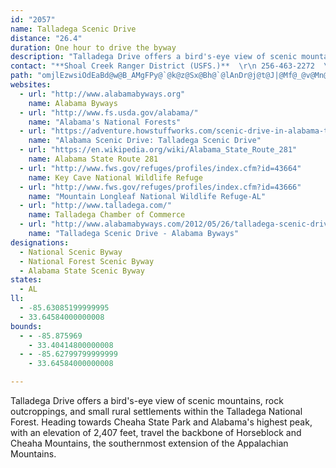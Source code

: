 ```yaml
---
id: "2057"
name: Talladega Scenic Drive
distance: "26.4"
duration: One hour to drive the byway
description: "Talladega Drive offers a bird's-eye view of scenic mountains, rock outcroppings, and small rural settlements within the Talladega National Forest. Heading towards Cheaha State Park and Alabama's highest peak, with an elevation of 2,407 feet, travel the backbone of Horseblock and Cheaha Mountains, the southernmost extension of the Appalachian Mountains."
contact: "**Shoal Creek Ranger District (USFS.)**  \r\n 256-463-2272  \r\n\r\n"
path: "omjlEzwsiOdEaBd@w@B_AMgFPy@`@k@z@Sx@Bh@`@lAnDr@j@t@J|@Mf@_@v@Mn@@h@X\\d@PfADfCE|@Uj@Y`@o@^mDxA_@d@Yt@Er@H|@h@fAr@v@dAnBD|CiDvLSpAHfAPb@r@t@t@X|IJz@Jz@f@b@l@RlAOdAYdA_AjBo@~BIbKTr@d@v@v@f@rCJjCClAPb@Px@t@d@|@fBfFhBrDbBnApOpHvBxCnBxD~@x@bALvFe@bBVZTpEjH`@zBHdCRlAj@`A`Ad@pA?`DsAfE?nCd@`CfA|JxGlAf@nA^hC^t@Vr_@nGxAd@hA~@t@jAhCpJ`BrCbEdE~UhTfAtAh@pATfAh@rKNx@f@lAtDlEb@|@xHd]r@`BlArAbAd@`CJvv@s@lBLnAf@nA~@~H`IfBjAzFxChAfAx@vA^fAbD`P\\nAp@vA`BxApAl@fBPd`@e@|@FnA\\hAf@n@j@`FtF|H`MvLtOfF|IlDvI|AnCtDdFpC`D~@x@`Bz@jA\\xCZ`DS`KuChAS~A?l@JlBl@`Al@hAxAfCfFxArDn@xBfAtFtFd_@lAfErCrHjMzS|AlB`Ar@lAd@rBZlETr@HtBv@vB`BbE`EZh@\\fAb@zJf@~C`FhPx@dAr@^bANrDNt@TnAbAbM|Rd@p@lEfEf@t@p@~AxBrJRj@~@tA|AjA~@Z`Hp@bCl@xAp@hAr@hCrClBnDpFrLvKd]xApCbBtBtFjF`EfCzX`Lj@`@|@dAtArBx@j@lAXbEWx@H~@Zx@p@Zf@jGfKfCrBvHxCn@^j@j@tHjJlGrGrExDdC~AfCpArPbFfHxAlI\\`C`Ax@p@d@z@jE`Nr@`B`AvAlC`DlAfAtAx@xAd@~AVdKr@bEr@|D|@tAx@fAlAr@fB^pBxDf_@d@jBb@t@~A~ApCbAtAt@~HlI~AdAnATh@?vGy@rAJ~@d@^^b@fAn@xHExBa@xA_DnE[v@Y~AC`BN~AlBhGbElMx@`BZb@vA~@bARt@@r@GhBq@vIuGfBw@t@MnBBvBl@bC~AhAfAnBtCpA|Cv@lELrBYjA_@`@i@LsDRwDrCo@v@Y~@O~@D`AXv@p@l@b@JfCTh@GxCgBjCQnASh@k@nAsBr@_@f@Af@Lt@r@pI`PhAdBfB`AxDrAvIxD~@x@\\x@Hr@IrAcA~F_@`D@jFXnCl@lCbE`L?r@U~@i@p@gLxDcAByEu@sISu@LUPIXPlAp@rA^^n@X`GpAZLT`AEb@eA`COz@J~@XjAx@~AbD~CfExBhBn@bDj@x@B|BKbDi@rG[nBJbO~DrDZrB~@jElCvAjAjCbDxArCbCbB~A~AhAlAlArB~DhHx@lBr@hCrAtGj@zAr@lAzp@bw@`F|GrDtGdQ``@fBjCxA`BrC|Bxt@x_@`BdAbBdBzg@hp@xDbH|@~@fK`IbBdBd@`A\\pBh@~]j@lEbAjElF|Nx@~A~@~@lIfD|A^dADdHa@x@H`D~AdFlGvB|AtB`@zFEpJxBr@ArF}An@g@hB_C~@a@tKw@bBJnAX"
websites:
  - url: "http://www.alabamabyways.org"
    name: Alabama Byways
  - url: "http://www.fs.usda.gov/alabama/"
    name: "Alabama's National Forests"
  - url: "https://adventure.howstuffworks.com/scenic-drive-in-alabama-talladega-scenic-drive-ga.htm"
    name: "Alabama Scenic Drive: Talladega Scenic Drive"
  - url: "https://en.wikipedia.org/wiki/Alabama_State_Route_281"
    name: Alabama State Route 281
  - url: "http://www.fws.gov/refuges/profiles/index.cfm?id=43664"
    name: Key Cave National Wildlife Refuge
  - url: "http://www.fws.gov/refuges/profiles/index.cfm?id=43666"
    name: "Mountain Longleaf National Wildlife Refuge-AL"
  - url: "http://www.talladega.com/"
    name: Talladega Chamber of Commerce
  - url: "http://www.alabamabyways.com/2012/05/26/talladega-scenic-drive/"
    name: "Talladega Scenic Drive - Alabama Byways"
designations:
  - National Scenic Byway
  - National Forest Scenic Byway
  - Alabama State Scenic Byway
states:
  - AL
ll:
  - -85.63085199999995
  - 33.64584000000008
bounds:
  - - -85.875969
    - 33.40414800000008
  - - -85.62799799999999
    - 33.64584000000008

---
```


Talladega Drive offers a bird's-eye view of scenic mountains, rock outcroppings, and small rural settlements within the Talladega National Forest. Heading towards Cheaha State Park and Alabama's highest peak, with an elevation of 2,407 feet, travel the backbone of Horseblock and Cheaha Mountains, the southernmost extension of the Appalachian Mountains.
